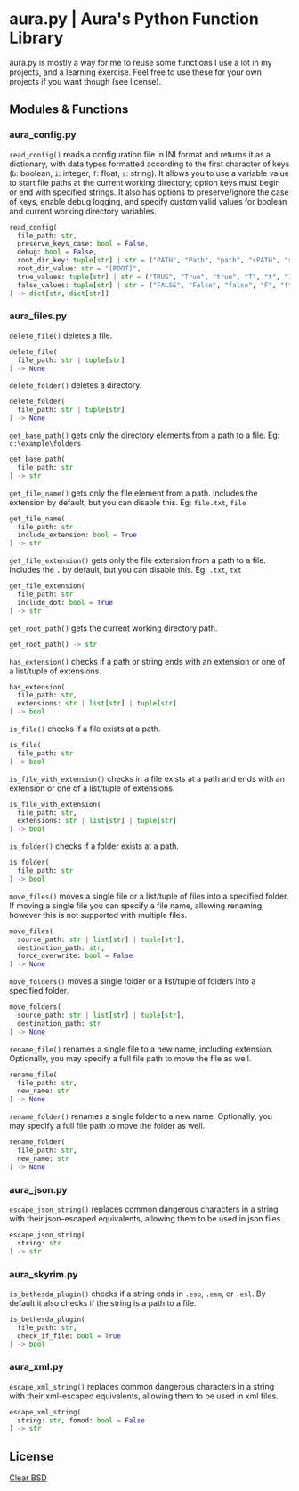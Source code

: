 # aura.py | Aura's Python Function Library

aura.py is mostly a way for me to reuse some functions I use a lot in my projects, and a learning exercise. Feel free to use these for your own projects if you want though (see license).

## Modules & Functions

<!-- ### `aura_cmd.py`

```py
run_command(
  command: str
) -> None
``` -->

### aura_config.py

`read_config()` reads a configuration file in INI format and returns it as a dictionary, with data types formatted according to the first character of keys (`b`: boolean, `i`: integer, `f`: float, `s`: string). It allows you to use a variable value to start file paths at the current working directory; option keys must begin or end with specified strings. It also has options to preserve/ignore the case of keys, enable debug logging, and specify custom valid values for boolean and current working directory variables.

```py
read_config(
  file_path: str,
  preserve_keys_case: bool = False,
  debug: bool = False,
  root_dir_key: tuple[str] | str = ("PATH", "Path", "path", "sPATH", "sPath", "spath"),
  root_dir_value: str = "[ROOT]",
  true_values: tuple[str] | str = ("TRUE", "True", "true", "T", "t", "1"),
  false_values: tuple[str] | str = ("FALSE", "False", "false", "F", "f", "0")
) -> dict[str, dict[str]]
```

### aura_files.py

`delete_file()` deletes a file.

```py
delete_file(
  file_path: str | tuple[str]
) -> None
```

`delete_folder()` deletes a directory.

```py
delete_folder(
  file_path: str | tuple[str]
) -> None
```

`get_base_path()` gets only the directory elements from a path to a file. Eg: `c:\example\folders`

```py
get_base_path(
  file_path: str
) -> str
```

`get_file_name()` gets only the file element from a path. Includes the extension by default, but you can disable this. Eg: `file.txt`, `file`

```py
get_file_name(
  file_path: str
  include_extension: bool = True
) -> str
```

`get_file_extension()` gets only the file extension from a path to a file. Includes the `.` by default, but you can disable this. Eg: `.txt`, `txt`

```py
get_file_extension(
  file_path: str
  include_dot: bool = True
) -> str
```

`get_root_path()` gets the current working directory path.

```py
get_root_path() -> str
```

`has_extension()` checks if a path or string ends with an extension or one of a list/tuple of extensions.

```py
has_extension(
  file_path: str,
  extensions: str | list[str] | tuple[str]
) -> bool
```

`is_file()` checks if a file exists at a path.

```py
is_file(
  file_path: str
) -> bool
```

`is_file_with_extension()` checks in a file exists at a path and ends with an extension or one of a list/tuple of extensions.

```py
is_file_with_extension(
  file_path: str,
  extensions: str | list[str] | tuple[str]
) -> bool
```

`is_folder()` checks if a folder exists at a path.

```py
is_folder(
  file_path: str
) -> bool
```

`move_files()` moves a single file or a list/tuple of files into a specified folder. If moving a single file you can specify a file name, allowing renaming, however this is not supported with multiple files.

```py
move_files(
  source_path: str | list[str] | tuple[str],
  destination_path: str,
  force_overwrite: bool = False
) -> None
```

`move_folders()` moves a single folder or a list/tuple of folders into a specified folder.

```py
move_folders(
  source_path: str | list[str] | tuple[str],
  destination_path: str
) -> None
```

`rename_file()` renames a single file to a new name, including extension. Optionally, you may specify a full file path to move the file as well.

```py
rename_file(
  file_path: str,
  new_name: str
) -> None
```

`rename_folder()` renames a single folder to a new name. Optionally, you may specify a full file path to move the folder as well.

```py
rename_folder(
  file_path: str,
  new_name: str
) -> None
```

### aura_json.py

`escape_json_string()` replaces common dangerous characters in a string with their json-escaped equivalents, allowing them to be used in json files.

```py
escape_json_string(
  string: str
) -> str
```

### aura_skyrim.py

`is_bethesda_plugin()` checks if a string ends in `.esp`, `.esm`, or `.esl`. By default it also checks if the string is a path to a file.

```py
is_bethesda_plugin(
  file_path: str,
  check_if_file: bool = True
) -> bool
```

### aura_xml.py

`escape_xml_string()` replaces common dangerous characters in a string with their xml-escaped equivalents, allowing them to be used in xml files.

```py
escape_xml_string(
  string: str, fomod: bool = False
) -> str
```

## License

[Clear BSD](https://github.com/GroundAura/aurapy/blob/main/LICENSE.txt)
